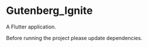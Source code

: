# Gutenberg_Ignite

A Flutter application.

Before running the project please update dependencies.

